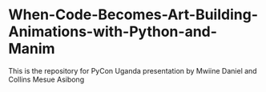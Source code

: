 # When-Code-Becomes-Art-Building-Animations-with-Python-and-Manim
This is the repository for PyCon Uganda presentation by Mwiine Daniel and Collins Mesue Asibong
